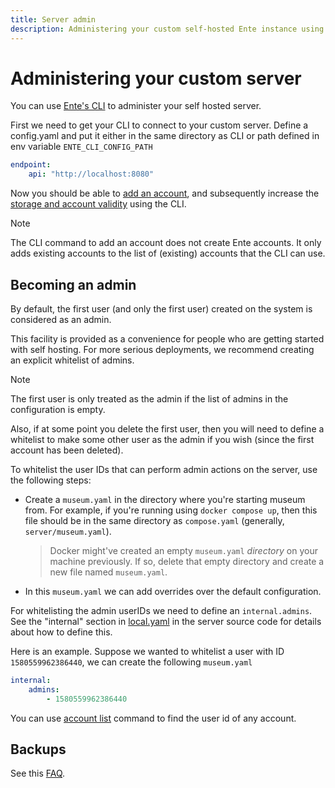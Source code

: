 ```yaml
---
title: Server admin
description: Administering your custom self-hosted Ente instance using the CLI
---
```


# Administering your custom server

You can use
[Ente's CLI](https://github.com/ente-io/ente/releases?q=tag%3Acli-v0) to
administer your self hosted server.

First we need to get your CLI to connect to your custom server. Define a
config.yaml and put it either in the same directory as CLI or path defined in
env variable `ENTE_CLI_CONFIG_PATH`

```yaml
endpoint:
    api: "http://localhost:8080"
```

Now you should be able to
[add an account](https://github.com/ente-io/ente/blob/main/cli/docs/generated/ente_account_add.md),
and subsequently increase the
[storage and account validity](https://github.com/ente-io/ente/blob/main/cli/docs/generated/ente_admin_update-subscription.md)
using the CLI.

> [!NOTE]
>
> The CLI command to add an account does not create Ente accounts. It only adds
> existing accounts to the list of (existing) accounts that the CLI can use.

## Becoming an admin

By default, the first user (and only the first user) created on the system is
considered as an admin.

This facility is provided as a convenience for people who are getting started
with self hosting. For more serious deployments, we recommend creating an
explicit whitelist of admins.

> [!NOTE]
>
> The first user is only treated as the admin if the list of admins in the
> configuration is empty.
>
> Also, if at some point you delete the first user, then you will need to define
> a whitelist to make some other user as the admin if you wish (since the first
> account has been deleted).

To whitelist the user IDs that can perform admin actions on the server, use the
following steps:

- Create a `museum.yaml` in the directory where you're starting museum from. For
  example, if you're running using `docker compose up`, then this file should be
  in the same directory as `compose.yaml` (generally, `server/museum.yaml`).

    > Docker might've created an empty `museum.yaml` _directory_ on your machine
    > previously. If so, delete that empty directory and create a new file named
    > `museum.yaml`.

- In this `museum.yaml` we can add overrides over the default configuration.

For whitelisting the admin userIDs we need to define an `internal.admins`. See
the "internal" section in
[local.yaml](https://github.com/ente-io/ente/blob/main/server/configurations/local.yaml)
in the server source code for details about how to define this.

Here is an example. Suppose we wanted to whitelist a user with ID
`1580559962386440`, we can create the following `museum.yaml`

```yaml
internal:
    admins:
        - 1580559962386440
```

You can use
[account list](https://github.com/ente-io/ente/blob/main/cli/docs/generated/ente_account_list.md)
command to find the user id of any account.

## Backups

See this [FAQ](/self-hosting/faq/backup).
